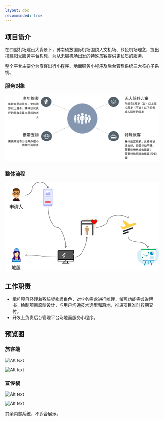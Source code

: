 ```yaml
---
layout: doc
recommended: true
---
```


## 项目简介 ##

在四型机场建设大背景下，苏南硕放国际机场围绕人文机场、绿色机场理念，提出搭建阳光服务平台构想，为从无锡机场出发的特殊旅客提供更优质的服务。

整个平台主要分为旅客出行小程序、地面服务小程序及后台管理系统三大核心子系统。

### 服务对象 ###

>

![服务对象](../public/images/cmono-f6b17711e73e91ff42cbe13b77cfcf7.png)

### 整体流程 ###

>

![整体流程](../public/images/cmono-453d84abb453080a9b5787ecbc50c1d.png)

## 工作职责 ##

- 承担项目经理和系统架构师角色，对业务需求进行梳理，编写功能需求说明书，绘制项目原型设计，与用户沟通技术选型和落地，推进项目准时按期交付。
- 开发上负责后台管理平台及地面服务小程序。

## 预览图 ##

### 旅客端 ###

<div class="w-full flex flex-col gap-8 justify-evenly items-center mb-4">

![Alt text](/images/cmono-air_passenger1.png)

![Alt text](/images/cmono-air_passenger2.png)

</div>

### 宣传稿 ###

<div class="grid grid-cols-2 gap-4">

![Alt text](/images/cmono-d8ada751f7a9aadebbff2557c19cba0.jpg)

![Alt text](/images/cmono-2f3236719cc6fdee8b1ae6f82d880d5.jpg)

</div>

其余内部系统，不适合展示。
